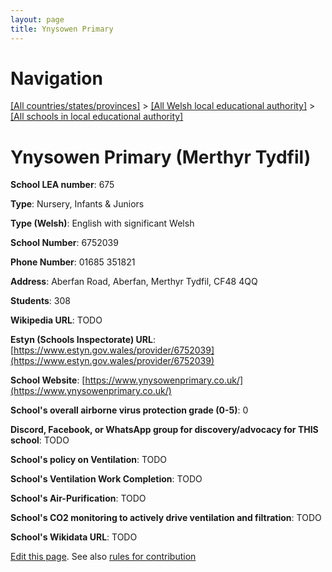 ```yaml
---
layout: page
title: Ynysowen Primary
---
```

# Navigation

[[All countries/states/provinces]](../../..) > [[All Welsh local educational authority]](../..) > [[All schools in local educational authority]](..)

# Ynysowen Primary (Merthyr Tydfil)

**School LEA number**: 675

**Type**: Nursery, Infants & Juniors

**Type (Welsh)**: English with significant Welsh

**School Number**: 6752039

**Phone Number**: 01685 351821

**Address**: Aberfan Road, Aberfan, Merthyr Tydfil, CF48 4QQ

**Students**: 308

**Wikipedia URL**: TODO

**Estyn (Schools Inspectorate) URL**: [https://www.estyn.gov.wales/provider/6752039](https://www.estyn.gov.wales/provider/6752039)

**School Website**: [https://www.ynysowenprimary.co.uk/](https://www.ynysowenprimary.co.uk/)

**School's overall airborne virus protection grade (0-5)**: 0

**Discord, Facebook, or WhatsApp group for discovery/advocacy for THIS school**: TODO

**School's policy on Ventilation**: TODO

**School's Ventilation Work Completion**: TODO

**School's Air-Purification**: TODO

**School's CO2 monitoring to actively drive ventilation and filtration**: TODO

**School's Wikidata URL**: TODO




[Edit this page](https://github.com/ventilate-schools/Wales/edit/prif/./Merthyr_Tydfil/Ynysowen_Primary.md). See also [rules for contribution](../../../contribution-rules/)